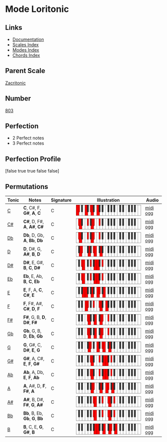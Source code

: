 # Mode Loritonic

## Links

- [Documentation](index.md)
- [Scales Index](Scales.md)
- [Modes Index](Modes.md)
- [Chords Index](Chords.md)

## Parent Scale

[Zacritonic](ScaleZacritonic.md)

## Number

[803](https://ianring.com/musictheory/scales/803)

## Perfection

- 2 Perfect notes
- 3 Perfect notes

## Perfection Profile

[false true true false false]

## Permutations

| Tonic | Notes | Signature | Illustration | Audio |
|-------|-------|-----------|--------------|-------|
| [C](ModeCNaturalLoritonic.md) | **C**, C#, F, **G#**, **A**, **C** | C | ![CNaturalLoritonic](ModeCNaturalLoritonic.png) | [midi](ModeCNaturalLoritonic.mid) [ogg](ModeCNaturalLoritonic.ogg) |
| [C#](ModeCSharpLoritonic.md) | **C#**, D, F#, **A**, **A#**, **C#** | C | ![CSharpLoritonic](ModeCSharpLoritonic.png) | [midi](ModeCSharpLoritonic.mid) [ogg](ModeCSharpLoritonic.ogg) |
| [Db](ModeDFlatLoritonic.md) | **Db**, D, Gb, **A**, **Bb**, **Db** | C | ![DFlatLoritonic](ModeDFlatLoritonic.png) | [midi](ModeDFlatLoritonic.mid) [ogg](ModeDFlatLoritonic.ogg) |
| [D](ModeDNaturalLoritonic.md) | **D**, D#, G, **A#**, **B**, **D** | C | ![DNaturalLoritonic](ModeDNaturalLoritonic.png) | [midi](ModeDNaturalLoritonic.mid) [ogg](ModeDNaturalLoritonic.ogg) |
| [D#](ModeDSharpLoritonic.md) | **D#**, E, G#, **B**, **C**, **D#** | C | ![DSharpLoritonic](ModeDSharpLoritonic.png) | [midi](ModeDSharpLoritonic.mid) [ogg](ModeDSharpLoritonic.ogg) |
| [Eb](ModeEFlatLoritonic.md) | **Eb**, E, Ab, **B**, **C**, **Eb** | C | ![EFlatLoritonic](ModeEFlatLoritonic.png) | [midi](ModeEFlatLoritonic.mid) [ogg](ModeEFlatLoritonic.ogg) |
| [E](ModeENaturalLoritonic.md) | **E**, F, A, **C**, **C#**, **E** | C | ![ENaturalLoritonic](ModeENaturalLoritonic.png) | [midi](ModeENaturalLoritonic.mid) [ogg](ModeENaturalLoritonic.ogg) |
| [F](ModeFNaturalLoritonic.md) | **F**, F#, A#, **C#**, **D**, **F** | C | ![FNaturalLoritonic](ModeFNaturalLoritonic.png) | [midi](ModeFNaturalLoritonic.mid) [ogg](ModeFNaturalLoritonic.ogg) |
| [F#](ModeFSharpLoritonic.md) | **F#**, G, B, **D**, **D#**, **F#** | C | ![FSharpLoritonic](ModeFSharpLoritonic.png) | [midi](ModeFSharpLoritonic.mid) [ogg](ModeFSharpLoritonic.ogg) |
| [Gb](ModeGFlatLoritonic.md) | **Gb**, G, B, **D**, **Eb**, **Gb** | C | ![GFlatLoritonic](ModeGFlatLoritonic.png) | [midi](ModeGFlatLoritonic.mid) [ogg](ModeGFlatLoritonic.ogg) |
| [G](ModeGNaturalLoritonic.md) | **G**, G#, C, **D#**, **E**, **G** | C | ![GNaturalLoritonic](ModeGNaturalLoritonic.png) | [midi](ModeGNaturalLoritonic.mid) [ogg](ModeGNaturalLoritonic.ogg) |
| [G#](ModeGSharpLoritonic.md) | **G#**, A, C#, **E**, **F**, **G#** | C | ![GSharpLoritonic](ModeGSharpLoritonic.png) | [midi](ModeGSharpLoritonic.mid) [ogg](ModeGSharpLoritonic.ogg) |
| [Ab](ModeAFlatLoritonic.md) | **Ab**, A, Db, **E**, **F**, **Ab** | C | ![AFlatLoritonic](ModeAFlatLoritonic.png) | [midi](ModeAFlatLoritonic.mid) [ogg](ModeAFlatLoritonic.ogg) |
| [A](ModeANaturalLoritonic.md) | **A**, A#, D, **F**, **F#**, **A** | C | ![ANaturalLoritonic](ModeANaturalLoritonic.png) | [midi](ModeANaturalLoritonic.mid) [ogg](ModeANaturalLoritonic.ogg) |
| [A#](ModeASharpLoritonic.md) | **A#**, B, D#, **F#**, **G**, **A#** | C | ![ASharpLoritonic](ModeASharpLoritonic.png) | [midi](ModeASharpLoritonic.mid) [ogg](ModeASharpLoritonic.ogg) |
| [Bb](ModeBFlatLoritonic.md) | **Bb**, B, Eb, **Gb**, **G**, **Bb** | C | ![BFlatLoritonic](ModeBFlatLoritonic.png) | [midi](ModeBFlatLoritonic.mid) [ogg](ModeBFlatLoritonic.ogg) |
| [B](ModeBNaturalLoritonic.md) | **B**, C, E, **G**, **G#**, **B** | C | ![BNaturalLoritonic](ModeBNaturalLoritonic.png) | [midi](ModeBNaturalLoritonic.mid) [ogg](ModeBNaturalLoritonic.ogg) |
